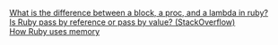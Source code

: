 [What is the difference between a block, a proc, and a lambda in ruby?](http://awaxman11.github.io/blog/2013/08/05/what-is-the-difference-between-a-block/)  
[Is Ruby pass by reference or pass by value? (StackOverflow)](http://stackoverflow.com/questions/1872110/is-ruby-pass-by-reference-or-by-value)  
[How Ruby uses memory](http://www.sitepoint.com/ruby-uses-memory/)
